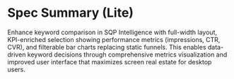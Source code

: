 # Spec Summary (Lite)

Enhance keyword comparison in SQP Intelligence with full-width layout, KPI-enriched selection showing performance metrics (impressions, CTR, CVR), and filterable bar charts replacing static funnels. This enables data-driven keyword decisions through comprehensive metrics visualization and improved user interface that maximizes screen real estate for desktop users.